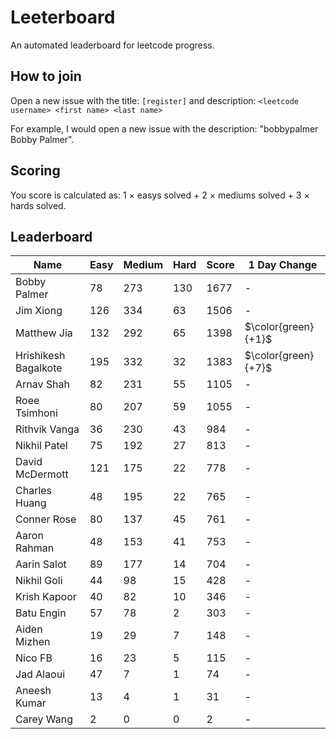 # Leeterboard

An automated leaderboard for leetcode progress.

## How to join

Open a new issue with the title: `[register]` and description:
`<leetcode username> <first name> <last name>`

For example, I would open a new issue with the description: "bobbypalmer Bobby Palmer".

## Scoring

You score is calculated as:
1 $\times$ easys solved + 2 $\times$ mediums solved + 3 $\times$ hards solved.

## Leaderboard
| Name | Easy | Medium | Hard | Score | 1 Day Change |
| --- | --- | --- | --- | --- | --- |
| Bobby Palmer | 78 | 273 | 130 | 1677 | - |
| Jim Xiong | 126 | 334 | 63 | 1506 | - |
| Matthew Jia | 132 | 292 | 65 | 1398 | $\color{green}{+1}$ |
| Hrishikesh Bagalkote | 195 | 332 | 32 | 1383 | $\color{green}{+7}$ |
| Arnav Shah | 82 | 231 | 55 | 1105 | - |
| Roee Tsimhoni | 80 | 207 | 59 | 1055 | - |
| Rithvik Vanga | 36 | 230 | 43 | 984 | - |
| Nikhil Patel | 75 | 192 | 27 | 813 | - |
| David McDermott | 121 | 175 | 22 | 778 | - |
| Charles Huang | 48 | 195 | 22 | 765 | - |
| Conner Rose | 80 | 137 | 45 | 761 | - |
| Aaron Rahman | 48 | 153 | 41 | 753 | - |
| Aarin Salot | 89 | 177 | 14 | 704 | - |
| Nikhil Goli | 44 | 98 | 15 | 428 | - |
| Krish Kapoor | 40 | 82 | 10 | 346 | - |
| Batu Engin | 57 | 78 | 2 | 303 | - |
| Aiden Mizhen | 19 | 29 | 7 | 148 | - |
| Nico FB | 16 | 23 | 5 | 115 | - |
| Jad Alaoui | 47 | 7 | 1 | 74 | - |
| Aneesh Kumar | 13 | 4 | 1 | 31 | - |
| Carey Wang | 2 | 0 | 0 | 2 | - |
